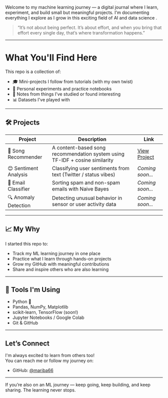 Welcome to my machine learning journey — a digital journal where I learn, experiment, and build small but meaningful projects. I'm documenting everything I explore as I grow in this exciting field of AI and data science .

> “It’s not about being perfect. It’s about effort, and when you bring that effort every single day, that’s where transformation happens.” 

---

# What You'll Find Here

This repo is a collection of:
- 🎓 Mini-projects I follow from tutorials (with my own twist)
- 🧪 Personal experiments and practice notebooks
- 📘 Notes from things I’ve studied or found interesting
- 📊 Datasets I've played with

---

## 🛠️ Projects

| Project | Description | Link |
|--------|-------------|------|
| 🎵 Song Recommender | A content-based song recommendation system using TF-IDF + cosine similarity | [View Project](./songsrecommendation.ipynb) |
| 😊 Sentiment Analysis | Classifying user sentiments from text (Twitter / status vibes) | *Coming soon...* |
| 📧 Email Classifier | Sorting spam and non-spam emails with Naive Bayes | *Coming soon...* |s
| 🔍 Anomaly Detection | Detecting unusual behavior in sensor or user activity data | *Coming soon...* |

---

## 📈 My Why

I started this repo to:
- Track my ML learning journey in one place
- Practice what I learn through hands-on projects
- Grow my GitHub with meaningful contributions
- Share and inspire others who are also learning 

---

## 🧰 Tools I'm Using

- Python 🐍
- Pandas, NumPy, Matplotlib
- scikit-learn, TensorFlow (soon!)
- Jupyter Notebooks / Google Colab
- Git & GitHub

---

##  Let’s Connect

I'm always excited to learn from others too!  
You can reach me or follow my journey on:
- GitHub: [@mariba66](https://github.com/mariba66)

---

 If you’re also on an ML journey — keep going, keep building, and keep sharing. The learning never stops.


